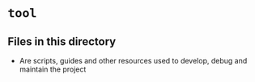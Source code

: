 <!-- File managed by repo-as-code, do not edit manually! -->
# `tool`

## Files in this directory

- Are scripts, guides and other resources used to develop, debug and maintain the project
